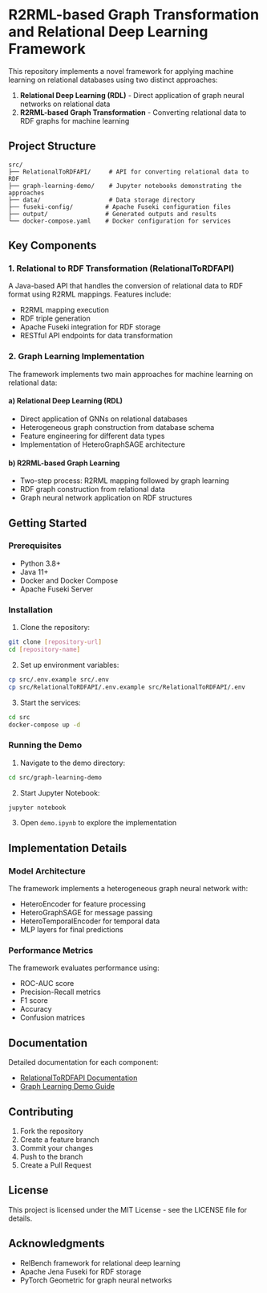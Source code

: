 # R2RML-based Graph Transformation and Relational Deep Learning Framework

This repository implements a novel framework for applying machine learning on relational databases using two distinct approaches:
1. **Relational Deep Learning (RDL)** - Direct application of graph neural networks on relational data
2. **R2RML-based Graph Transformation** - Converting relational data to RDF graphs for machine learning

## Project Structure

```
src/
├── RelationalToRDFAPI/     # API for converting relational data to RDF
├── graph-learning-demo/    # Jupyter notebooks demonstrating the approaches
├── data/                   # Data storage directory
├── fuseki-config/         # Apache Fuseki configuration files
├── output/                # Generated outputs and results
└── docker-compose.yaml    # Docker configuration for services
```

## Key Components

### 1. Relational to RDF Transformation (RelationalToRDFAPI)

A Java-based API that handles the conversion of relational data to RDF format using R2RML mappings. Features include:
- R2RML mapping execution
- RDF triple generation
- Apache Fuseki integration for RDF storage
- RESTful API endpoints for data transformation

### 2. Graph Learning Implementation

The framework implements two main approaches for machine learning on relational data:

#### a) Relational Deep Learning (RDL)
- Direct application of GNNs on relational databases
- Heterogeneous graph construction from database schema
- Feature engineering for different data types
- Implementation of HeteroGraphSAGE architecture

#### b) R2RML-based Graph Learning
- Two-step process: R2RML mapping followed by graph learning
- RDF graph construction from relational data
- Graph neural network application on RDF structures

## Getting Started

### Prerequisites
- Python 3.8+
- Java 11+
- Docker and Docker Compose
- Apache Fuseki Server

### Installation

1. Clone the repository:
```bash
git clone [repository-url]
cd [repository-name]
```

2. Set up environment variables:
```bash
cp src/.env.example src/.env
cp src/RelationalToRDFAPI/.env.example src/RelationalToRDFAPI/.env
```

3. Start the services:
```bash
cd src
docker-compose up -d
```

### Running the Demo

1. Navigate to the demo directory:
```bash
cd src/graph-learning-demo
```

2. Start Jupyter Notebook:
```bash
jupyter notebook
```

3. Open `demo.ipynb` to explore the implementation

## Implementation Details

### Model Architecture

The framework implements a heterogeneous graph neural network with:
- HeteroEncoder for feature processing
- HeteroGraphSAGE for message passing
- HeteroTemporalEncoder for temporal data
- MLP layers for final predictions

### Performance Metrics

The framework evaluates performance using:
- ROC-AUC score
- Precision-Recall metrics
- F1 score
- Accuracy
- Confusion matrices

## Documentation

Detailed documentation for each component:
- [RelationalToRDFAPI Documentation](src/RelationalToRDFAPI/README.md)
- [Graph Learning Demo Guide](src/graph-learning-demo/demo.ipynb)

## Contributing

1. Fork the repository
2. Create a feature branch
3. Commit your changes
4. Push to the branch
5. Create a Pull Request

## License

This project is licensed under the MIT License - see the LICENSE file for details.


## Acknowledgments

- RelBench framework for relational deep learning
- Apache Jena Fuseki for RDF storage
- PyTorch Geometric for graph neural networks 